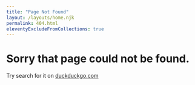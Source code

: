 ```yaml
---
title: "Page Not Found"
layout: /layouts/home.njk
permalink: 404.html
eleventyExcludeFromCollections: true
---
```


<h1 class="text-center">
  <span class="page-heading text-center">Sorry that page could not be found.</span>
</h1>
<div class="text-center">
  <span class="page text-center">
    Try search for it on
    <a href="https://www.duckduckgo.com/?q=site:andrewford.co.nz">duckduckgo.com</a>
    </span>
</div>
